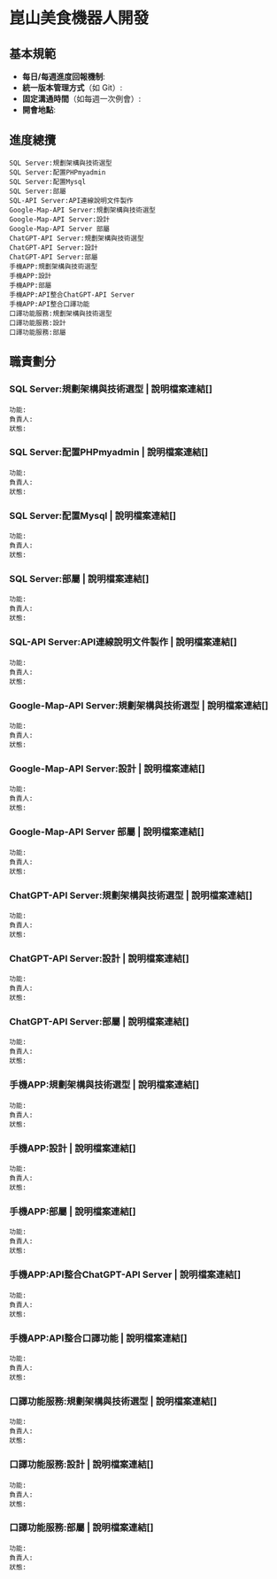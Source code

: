 # 崑山美食機器人開發
## 基本規範

- **每日/每週進度回報機制**:
- **統一版本管理方式**（如 Git）:
- **固定溝通時間**（如每週一次例會）:
- **開會地點**:
## 進度總攬
```
SQL Server:規劃架構與技術選型
SQL Server:配置PHPmyadmin
SQL Server:配置Mysql
SQL Server:部屬
SQL-API Server:API連線說明文件製作
Google-Map-API Server:規劃架構與技術選型
Google-Map-API Server:設計
Google-Map-API Server 部屬
ChatGPT-API Server:規劃架構與技術選型
ChatGPT-API Server:設計
ChatGPT-API Server:部屬
手機APP:規劃架構與技術選型
手機APP:設計
手機APP:部屬
手機APP:API整合ChatGPT-API Server
手機APP:API整合口譯功能
口譯功能服務:規劃架構與技術選型
口譯功能服務:設計
口譯功能服務:部屬
```

## 職責劃分
### SQL Server:規劃架構與技術選型 | 說明檔案連結[]
```
功能:
負責人:
狀態:
```

### SQL Server:配置PHPmyadmin | 說明檔案連結[]
```
功能:
負責人:
狀態:
```
### SQL Server:配置Mysql | 說明檔案連結[]
```
功能:
負責人:
狀態:
```
### SQL Server:部屬 | 說明檔案連結[]
```
功能:
負責人:
狀態:
```
### SQL-API Server:API連線說明文件製作 | 說明檔案連結[]
```
功能:
負責人:
狀態:
```
### Google-Map-API Server:規劃架構與技術選型 | 說明檔案連結[]
```
功能:
負責人:
狀態:
```

### Google-Map-API Server:設計 | 說明檔案連結[]
```
功能:
負責人:
狀態:
```
### Google-Map-API Server 部屬 | 說明檔案連結[]
```
功能:
負責人:
狀態:
```
### ChatGPT-API Server:規劃架構與技術選型 | 說明檔案連結[]
```
功能:
負責人:
狀態:
```
### ChatGPT-API Server:設計 | 說明檔案連結[]
```
功能:
負責人:
狀態:
```
### ChatGPT-API Server:部屬 | 說明檔案連結[]
```
功能:
負責人:
狀態:
```
### 手機APP:規劃架構與技術選型 | 說明檔案連結[]
```
功能:
負責人:
狀態:
```
### 手機APP:設計 | 說明檔案連結[]
```
功能:
負責人:
狀態:
```
### 手機APP:部屬 | 說明檔案連結[]
```
功能:
負責人:
狀態:
```
### 手機APP:API整合ChatGPT-API Server | 說明檔案連結[]
```
功能:
負責人:
狀態:
```
### 手機APP:API整合口譯功能 | 說明檔案連結[]
```
功能:
負責人:
狀態:
```
### 口譯功能服務:規劃架構與技術選型 | 說明檔案連結[]
```
功能:
負責人:
狀態:
```
### 口譯功能服務:設計  | 說明檔案連結[]
```
功能:
負責人:
狀態:
```
### 口譯功能服務:部屬  | 說明檔案連結[]
```
功能:
負責人:
狀態:
```





